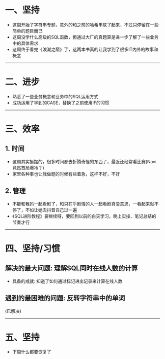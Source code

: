 # 一、坚持

- 这周开始了字符串专题，意外的和之前的哈希串联了起来，不过只停留在一些简单的题目而已
- 这周没学什么高级的SQL函数，但通过大厂的真题算是进一步了解了一些业务中的具体需求
- 这周终于看完《浪潮之巅》了，这两本书真的让我学到了很多IT内外的故事和概念

<hr>











# 二、进步

- 熟悉了一些业务概念和业务中的SQL运用方式
- 成功运用了学到的CASE，替换了之前使用IF的习惯

<hr>













# 三、效率



## 1. 时间

- 这周其实挺摆的，很多时间都去折腾奇怪的东西了，最近还经常看比赛(Navi竟然首局爆冷？)
- 家里各种事也让我做题的时候有些着急，这样不好，不好



## 2. 管理

- 不能和我妈一起看剧了，和只在乎剧情的人一起看剧真没意思，一看起来就不停了，不如让她去抖音自己过一遍
- 《SQL进阶教程》要继续呀，要回到以前的白天学习，晚上实操、笔记总结的节奏才行

<hr>













# 四、坚持/习惯



## 解决的最大问题: 理解SQL同时在线人数的计算

- 具备的成就: 知道了如何通过标记进出记录来计算在线人数



## 遇到的最困难的问题: 反转字符串中的单词

(已解决)

<hr>

















# 五、坚持

- 下周什么都要恢复了











